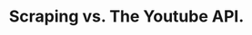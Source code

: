 ---
title: Scraping vs. The Youtube API.
description: Who needs the Youtube API when you have scraping?
tags: ["tech", "tutorial-like", "blogging"]
showtoc: true
category: articles # name of directory
metaimage: 'fuck-the-api.png'
type: complete # complete, ongoing, group [should come with an attribute (partAmnt)]
createdAt: 2021-09-14
updatedAt: 2021-09-14
---